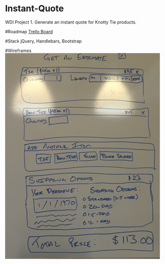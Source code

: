 # Instant-Quote
WDI Project 1. Generate an instant quote for Knotty Tie products.

#Roadmap
[Trello Board](https://trello.com/b/J6TLv4Vt/wdi-project-1)

#Stack
jQuery, Handlebars, Bootstrap

#Wireframes
![initial wireframe](wireframes/Initial-Wireframe.jpg)